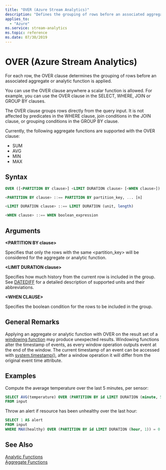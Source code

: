 ```yaml
---
title: "OVER (Azure Stream Analytics)"
description: "Defines the grouping of rows before an associated aggregate or analytic function is applied."
applies_to: 
  - "Azure"
ms.service: stream-analytics
ms.topic: reference
ms.date: 07/30/2019
---
```

# OVER (Azure Stream Analytics)
For each row, the OVER clause determines the grouping of rows before an associated aggregate or analytic function is applied. 
  
You can use the OVER clause anywhere a scalar function is allowed. For example, you can use the OVER clause in the SELECT, WHERE, JOIN or GROUP BY clauses.

The OVER clause groups rows directly from the query input. It is not affected by predicates in the WHERE clause, join conditions in the JOIN clause, or grouping conditions in the GROUP BY clause.

Currently, the following aggregate functions are supported with the OVER clause:
* SUM
* AVG
* MIN
* MAX
  
## Syntax  
  
```SQL
OVER ([<PARTITION BY clause>] <LIMIT DURATION clause> [<WHEN clause>])

<PARTITION BY clause> ::== PARTITION BY partition_key, ... [n]

<LIMIT DURATION clause> ::== LIMIT DURATION (unit, length)

<WHEN clause> ::== WHEN boolean_expression
```  
  
## Arguments  
 **\<PARTITION BY clause>**  

Specifies that only the rows with the same \<partition_key> will be considered for the aggregate or analytic function.
  
 **\<LIMIT DURATION clause>**  
  
Specifies how much history from the current row is included in the group. See [DATEDIFF](datediff-azure-stream-analytics.md) for a detailed description of supported units and their abbreviations.

**\<WHEN CLAUSE>**

Specifies the boolean condition for the rows to be included in the group.
  
## General Remarks  

Applying an aggregate or analytic function with OVER on the result set of a [windowing function](windowing-azure-stream-analytics.md) may produce unexpected results. Windowing functions alter the timestamp of events, as every window operation outputs event at the end of the window. The current timestamp of an event can be accessed with [system.timestamp()](system-timestamp-stream-analytics), after a window operation it will differ from the original event time attribute.

## Examples

Compute the average temperature over the last 5 minutes, per sensor:

```SQL  
SELECT AVG(temperature) OVER (PARTITION BY id LIMIT DURATION (minute, 5))
FROM input
```  

Throw an alert if resource has been unhealthy over the last hour:

```SQL
SELECT 1 AS alert
FROM input
WHERE MAX(healthy) OVER (PARTITION BY id LIMIT DURATION (hour, 1)) = 0
```

## See Also  
[Analytic Functions](analytic-functions-azure-stream-analytics.md)   
[Aggregate Functions](aggregate-functions-azure-stream-analytics.md)  

